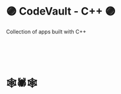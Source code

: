 # :purple_circle: CodeVault - C++ :purple_circle:

Collection of apps built with C++

# &nbsp;
# :spider_web::spider::spider_web:
